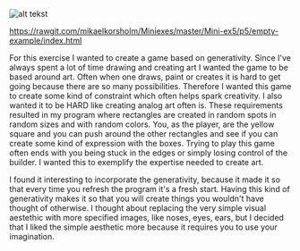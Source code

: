 ![alt tekst](https://github.com/mikaelkorsholm/Miniexes/blob/master/Mini-ex5/Udklip%20til%205.PNG?raw=true)

https://rawgit.com/mikaelkorsholm/Miniexes/master/Mini-ex5/p5/empty-example/index.html

For this exercise I wanted to create a game based on generativity. Since I've always spent a lot of time drawing and creating art I wanted the game to be based around art. Often when one draws, paint or creates it is hard to get going because there are so many possibilities. Therefore I wanted this game to create some kind of constraint which often helps spark creativity. I also wanted it to be HARD like creating analog art often is. These requirements resulted in my program where rectangles are created in random spots in random sizes and with random colors. You, as the player, are the yellow square and you can push around the other rectangles and see if you can create some kind of expression with the boxes. Trying to play this game often ends with you being stuck in the edges or simply losing control of the builder. I wanted this to exemplify the expertise needed to create art.

I found it interesting to incorporate the generativity, because it made it so that every time you refresh the program it's a fresh start. Having this kind of generativity makes it so that you will create things you wouldn't have thought of otherwise. I thought about replacing the very simple visual aestethic with more specified images, like noses, eyes, ears, but I decided that I liked the simple aesthetic more because it requires you to use your imagination. 
